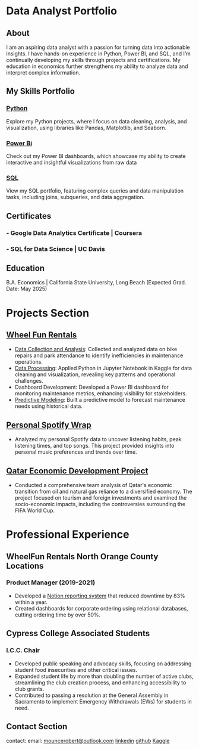 # Data Analyst Portfolio
## About 
I am an aspiring data analyst with a passion for turning data into actionable insights. I have hands-on experience in Python, Power BI, and SQL, and I’m continually developing my skills through projects and certifications. My education in economics further strengthens my ability to analyze data and interpret complex information.
## My Skills Portfolio
### [Python](https://github.com/robertmounce/Python_Portfolio)
Explore my Python projects, where I focus on data cleaning, analysis, and visualization, using libraries like Pandas, Matplotlib, and Seaborn.
### [Power Bi](https://github.com/robertmounce/PowerBI) 
Check out my Power BI dashboards, which showcase my ability to create interactive and insightful visualizations from raw data
### [SQL](https://github.com/robertmounce/SQL_Portfolio)
View my SQL portfolio, featuring complex queries and data manipulation tasks, including joins, subqueries, and data aggregation.

## Certificates
### - Google Data Analytics Certificate | Coursera
### - SQL for Data Science | UC Davis

## Education
B.A. Economics | California State University, Long Beach
(Expected Grad. Date: May 2025)

# Projects Section 
## [Wheel Fun Rentals](https://mouncerobert.wixsite.com/robmounce/wheelfun-rentals-data-system)
- [Data Collection and Analysis](https://mouncerobert.wixsite.com/robmounce/wheelfun-rentals-data-system): Collected and analyzed data on bike repairs and park attendance to identify inefficiencies in maintenance operations.
- [Data Processing](https://www.kaggle.com/code/robertmounce/wheel-fun-rentals-cleaning-and-analysis): Applied Python in Jupyter Notebook in Kaggle for data cleaning and visualization, revealing key patterns and operational challenges.
- Dashboard Development: Developed a Power BI dashboard for monitoring maintenance metrics, enhancing visibility for stakeholders.
- [Predictive Modeling](https://www.kaggle.com/code/robertmounce/wfr-predictive-maintenance): Built a predictive model to forecast maintenance needs using historical data.

## [Personal Spotify Wrap](https://www.kaggle.com/code/robertmounce/my-own-spotify-wrap)
- Analyzed my personal Spotify data to uncover listening habits, peak listening times, and top songs. This project provided insights into personal music preferences and trends over time.
## [Qatar Economic Development Project](https://www.kaggle.com/code/robertmounce/qatar-economics)
- Conducted a comprehensive team analysis of Qatar's economic transition from oil and natural gas reliance to a diversified economy. The project focused on tourism and foreign investments and examined the socio-economic impacts, including the controversies surrounding the FIFA World Cup.

# Professional Experience 
## WheelFun Rentals North Orange County Locations
### Product Manager (2019-2021)
- Developed a [Notion reporting system](https://www.notion.so/robertmounce/Wheel-fun-Rentals-d07ed66777df445ca0c0b588d4f7cdb2) that reduced downtime by 83% within a year.
- Created dashboards for corporate ordering using relational databases, cutting ordering time by over 50%.

## Cypress College Associated Students 
### I.C.C. Chair
- Developed public speaking and advocacy skills, focusing on addressing student food insecurities and other critical issues.
- Expanded student life by more than doubling the number of active clubs, streamlining the club creation process, and enhancing accessibility to club grants.
- Contributed to passing a resolution at the General Assembly in Sacramento to implement Emergency Withdrawals (EWs) for students in need.

## Contact Section
contact:
  email: mouncerobert@outlook.com
  [linkedin](https://www.linkedin.com/in/mouncerobert/)
  [github](https://github.com/robertmounce)
  [Kaggle](https://www.kaggle.com/robertmounce)
